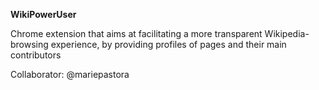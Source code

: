 **WikiPowerUser**

Chrome extension that aims at facilitating a more transparent Wikipedia-browsing experience, by providing profiles of pages and their main contributors

Collaborator: @mariepastora

